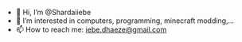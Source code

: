 - 👋 Hi, I’m @Shardaiiebe
- 👀 I’m interested in computers, programming, minecraft modding,...
- 📫 How to reach me: iebe.dhaeze@gmail.com
